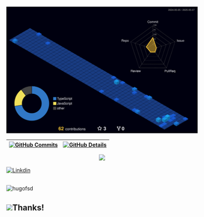 ![Status](./profile-3d-contrib/profile-night-view.svg)

| [![GitHub Commits](http://github-profile-summary-cards.vercel.app/api/cards/productive-time?username=hugofsd&theme=dracula&utcOffset=-3)](https://github.com/vn7n24fzkq/github-profile-summary-cards) | [![GitHub Details](http://github-profile-summary-cards.vercel.app/api/cards/profile-details?username=hugofsd&theme=dracula)](https://github.com/vn7n24fzkq/github-profile-summary-cards) |
| ----------------------------------------------------------------------------------------------------------------------------------------------------------------------------------------------------- | ---------------------------------------------------------------------------------------------------------------------------------------------------------------------------------------- |

<div align="center" >
  <a href="https://skillicons.dev">
    <img src="https://skillicons.dev/icons?i=git,vscode,javascript,typescript,css,html,angular,java,spring,mongodb,postgres,nodejs,wordpress,github,linux,postman" />
  </a>
  <br /> 
</div>

[![Linkdin](https://img.shields.io/badge/linkedin-%230077B5.svg?style=for-the-badge&logo=linkedin&logoColor=white)](https://www.linkedin.com/in/hugofranca/)

</br>
  <img src="https://komarev.com/ghpvc/?username=hugofsd&color=green" alt="hugofsd" /> 
    <h2> <img src="https://emoji.gg/assets/emoji/7279-vibecat.gif" width="24"/>Thanks!</h2>
